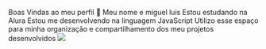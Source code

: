 Boas Vindas ao meu perfil 💙
Meu nome e miguel luis
Estou estudando na Alura
Estou me desenvolvendo na linguagem JavaScript
Utilizo esse espaço para minha organização e compartilhamento dos meu projetos desenvolvidos
![](https://media.tenor.com/e6rxXJur0bkAAAAM/alrighty-then-jim-carrey.gif)
